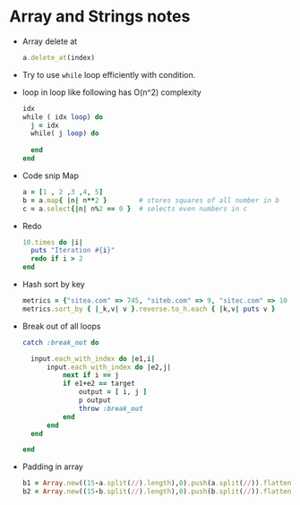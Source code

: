 # Array and Strings notes



- Array delete at 

  ```ruby
  a.delete_at(index) 
  ```

- Try to use `while` loop efficiently with condition.

- loop in loop like following has O(n^2) complexity 

  ```ruby
  idx
  while ( idx loop) do
  	j = idx
  	while( j loop) do
  		
  	end
  end
  ```

- Code snip Map

  ```ruby
  a = [1 , 2 ,3 ,4, 5]
  b = a.map{ |n| n**2 }        # stores squares of all number in b
  c = a.select{|n| n%2 == 0 }  # selects even numbers in c
  ```

- Redo

  ```ruby
  10.times do |i|
    puts "Iteration #{i}"
    redo if i > 2
  end
  ```

- Hash sort by key

  ```ruby
  metrics = {"sitea.com" => 745, "siteb.com" => 9, "sitec.com" => 10 }
  metrics.sort_by { |_k,v| v }.reverse.to_h.each { |k,v| puts v }
  ```

- Break out of all loops 

  ```ruby
  catch :break_out do
  
  	input.each_with_index do |e1,i|
  		input.each_with_index do |e2,j|
  			next if i == j
  			if e1+e2 == target	
  				output = [ i, j ]
  				p output
  				throw :break_out
  			end
  		end
  	end 
  
  end
  ```

- Padding in array 

  ```ruby
  b1 = Array.new((15-a.split(//).length),0).push(a.split(//)).flatten
  b2 = Array.new((15-b.split(//).length),0).push(b.split(//)).flatten
  ```

  

